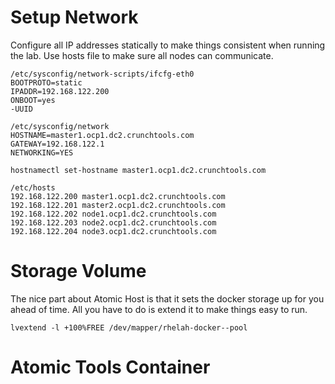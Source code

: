 

# Setup Network
Configure all IP addresses statically to make things consistent when running the lab. Use hosts file to make sure all nodes can communicate.

```
/etc/sysconfig/network-scripts/ifcfg-eth0
BOOTPROTO=static
IPADDR=192.168.122.200
ONBOOT=yes
-UUID
```

```
/etc/sysconfig/network
HOSTNAME=master1.ocp1.dc2.crunchtools.com
GATEWAY=192.168.122.1
NETWORKING=YES
```

```
hostnamectl set-hostname master1.ocp1.dc2.crunchtools.com
```

```
/etc/hosts
192.168.122.200	master1.ocp1.dc2.crunchtools.com
192.168.122.201	master2.ocp1.dc2.crunchtools.com
192.168.122.202	node1.ocp1.dc2.crunchtools.com
192.168.122.203	node2.ocp1.dc2.crunchtools.com
192.168.122.204	node3.ocp1.dc2.crunchtools.com
```


# Storage Volume
The nice part about Atomic Host is that it sets the docker storage up for you ahead of time. All you have to do is extend it to make things easy to run.

```
lvextend -l +100%FREE /dev/mapper/rhelah-docker--pool
```

# Atomic Tools Container
